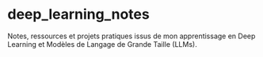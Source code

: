 # deep_learning_notes
Notes, ressources et projets pratiques issus de mon apprentissage en Deep Learning et Modèles de Langage de Grande Taille (LLMs).
